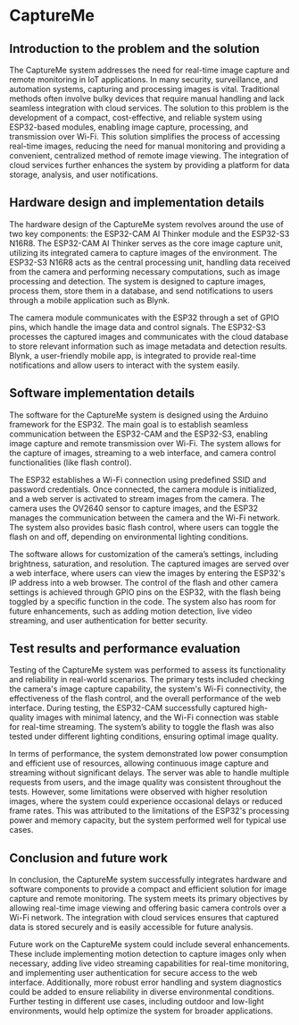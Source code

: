 # CaptureMe

## Introduction to the problem and the solution

The CaptureMe system addresses the need for real-time image capture and remote monitoring in IoT applications. In many security, surveillance, and automation systems, capturing and processing images is vital. Traditional methods often involve bulky devices that require manual handling and lack seamless integration with cloud services. The solution to this problem is the development of a compact, cost-effective, and reliable system using ESP32-based modules, enabling image capture, processing, and transmission over Wi-Fi. This solution simplifies the process of accessing real-time images, reducing the need for manual monitoring and providing a convenient, centralized method of remote image viewing. The integration of cloud services further enhances the system by providing a platform for data storage, analysis, and user notifications.
## Hardware design and implementation details

The hardware design of the CaptureMe system revolves around the use of two key components: the ESP32-CAM AI Thinker module and the ESP32-S3 N16R8. The ESP32-CAM AI Thinker serves as the core image capture unit, utilizing its integrated camera to capture images of the environment. The ESP32-S3 N16R8 acts as the central processing unit, handling data received from the camera and performing necessary computations, such as image processing and detection. The system is designed to capture images, process them, store them in a database, and send notifications to users through a mobile application such as Blynk.

The camera module communicates with the ESP32 through a set of GPIO pins, which handle the image data and control signals. The ESP32-S3 processes the captured images and communicates with the cloud database to store relevant information such as image metadata and detection results. Blynk, a user-friendly mobile app, is integrated to provide real-time notifications and allow users to interact with the system easily.
## Software implementation details

The software for the CaptureMe system is designed using the Arduino framework for the ESP32. The main goal is to establish seamless communication between the ESP32-CAM and the ESP32-S3, enabling image capture and remote transmission over Wi-Fi. The system allows for the capture of images, streaming to a web interface, and camera control functionalities (like flash control).

The ESP32 establishes a Wi-Fi connection using predefined SSID and password credentials. Once connected, the camera module is initialized, and a web server is activated to stream images from the camera. The camera uses the OV2640 sensor to capture images, and the ESP32 manages the communication between the camera and the Wi-Fi network. The system also provides basic flash control, where users can toggle the flash on and off, depending on environmental lighting conditions.

The software allows for customization of the camera’s settings, including brightness, saturation, and resolution. The captured images are served over a web interface, where users can view the images by entering the ESP32's IP address into a web browser. The control of the flash and other camera settings is achieved through GPIO pins on the ESP32, with the flash being toggled by a specific function in the code. The system also has room for future enhancements, such as adding motion detection, live video streaming, and user authentication for better security.
## Test results and performance evaluation

Testing of the CaptureMe system was performed to assess its functionality and reliability in real-world scenarios. The primary tests included checking the camera's image capture capability, the system's Wi-Fi connectivity, the effectiveness of the flash control, and the overall performance of the web interface. During testing, the ESP32-CAM successfully captured high-quality images with minimal latency, and the Wi-Fi connection was stable for real-time streaming. The system’s ability to toggle the flash was also tested under different lighting conditions, ensuring optimal image quality.

In terms of performance, the system demonstrated low power consumption and efficient use of resources, allowing continuous image capture and streaming without significant delays. The server was able to handle multiple requests from users, and the image quality was consistent throughout the tests. However, some limitations were observed with higher resolution images, where the system could experience occasional delays or reduced frame rates. This was attributed to the limitations of the ESP32's processing power and memory capacity, but the system performed well for typical use cases.
## Conclusion and future work

In conclusion, the CaptureMe system successfully integrates hardware and software components to provide a compact and efficient solution for image capture and remote monitoring. The system meets its primary objectives by allowing real-time image viewing and offering basic camera controls over a Wi-Fi network. The integration with cloud services ensures that captured data is stored securely and is easily accessible for future analysis.

Future work on the CaptureMe system could include several enhancements. These include implementing motion detection to capture images only when necessary, adding live video streaming capabilities for real-time monitoring, and implementing user authentication for secure access to the web interface. Additionally, more robust error handling and system diagnostics could be added to ensure reliability in diverse environmental conditions. Further testing in different use cases, including outdoor and low-light environments, would help optimize the system for broader applications.
